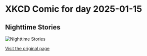 
# XKCD Comic for day 2025-01-15

## Nighttime Stories

![Nighttime Stories](https://imgs.xkcd.com/comics/nighttime_stories.jpg "Cue angry letters from all seven fans of Xenocide.")

[Visit the original page](https://xkcd.com/304/)
